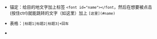 - 锚定：给目的地文字加上标签 `<font id="name"></font`，然后在想要被点击(按住ctrl)就能跳转的文字（如这里）加上 `[这里](#name)`

- 表格：`|标题1|标题2|标题3|+回车`

	

- 